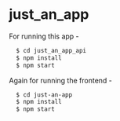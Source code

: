 # just_an_app
For running this app - 

```sh
  $ cd just_an_app_api
  $ npm install
  $ npm start
```
Again for running the frontend - 


```sh
  $ cd just-an-app
  $ npm install
  $ npm start
```
